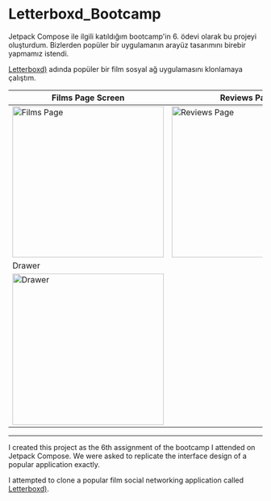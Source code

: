 # Letterboxd_Bootcamp

Jetpack Compose ile ilgili katıldığım bootcamp'in 6. ödevi olarak bu projeyi oluşturdum. Bizlerden popüler bir uygulamanın arayüz tasarımını birebir yapmamız istendi.

[Letterboxd)](https://play.google.com/store/apps/details?id=com.letterboxd.letterboxd&gl=TR) adında popüler bir film sosyal ağ uygulamasını klonlamaya çalıştım.

| Films Page Screen | Reviews Page |
| ------------- | ------------- |
| <img src="https://github.com/user-attachments/assets/c2e543f3-c51f-4270-b412-6cecb9bc0e32" alt="Films Page" width="300"/> | <img src="https://github.com/user-attachments/assets/607e225d-6994-4a6f-8239-5a8a8109c93b" alt="Reviews Page" width="300"/> |
| Drawer |
| <img src="https://github.com/user-attachments/assets/a9d479d1-1d6d-444f-9498-cf25f9b8bd72" alt="Drawer" width="300"/> |

---------------------------------------------------------------------------------------------------------------------

I created this project as the 6th assignment of the bootcamp I attended on Jetpack Compose. We were asked to replicate the interface design of a popular application exactly.

I attempted to clone a popular film social networking application called [Letterboxd)](https://play.google.com/store/apps/details?id=com.letterboxd.letterboxd&gl=TR).
